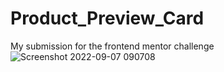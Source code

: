 # Product_Preview_Card
My submission for the frontend mentor challenge
![Screenshot 2022-09-07 090708](https://user-images.githubusercontent.com/108004846/188785415-13a09b4e-62ac-47a4-9113-fa206f4bef10.png)

